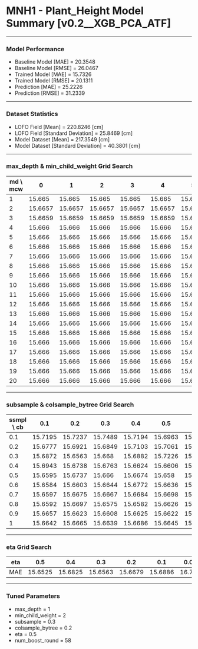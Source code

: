 # MNH1 - Plant_Height Model Summary [v0.2__XGB_PCA_ATF]

***

### Model Performance

- Baseline Model [MAE] = 20.3548
- Baseline Model [RMSE] = 26.0467
- Trained Model [MAE] = 15.7326
- Trained Model [RMSE] = 20.1311
- Prediction [MAE] = 25.2226
- Prediction [RMSE] = 31.2339
***

### Dataset Statistics

- LOFO Field [Mean] = 220.8246 [cm]
- LOFO Field [Standard Deviation] = 25.8469 [cm]
- Model Dataset [Mean] = 217.3549 [cm]
- Model Dataset [Standard Deviation] = 40.3801 [cm]
***

### max_depth & min_child_weight Grid Search

|   md \ mcw |       0 |       1 |       2 |       3 |       4 |       5 |       6 |       7 |       8 |       9 |      10 |      11 |      12 |      13 |      14 |      15 |      16 |      17 |      18 |      19 |      20 |
|------------|---------|---------|---------|---------|---------|---------|---------|---------|---------|---------|---------|---------|---------|---------|---------|---------|---------|---------|---------|---------|---------|
|          1 | 15.665  | 15.665  | 15.665  | 15.665  | 15.665  | 15.665  | 15.665  | 15.665  | 15.665  | 15.665  | 15.665  | 15.665  | 15.665  | 15.665  | 15.665  | 15.665  | 15.665  | 15.665  | 15.665  | 15.665  | 15.665  |
|          2 | 15.6657 | 15.6657 | 15.6657 | 15.6657 | 15.6657 | 15.6657 | 15.6657 | 15.6657 | 15.6657 | 15.6657 | 15.6657 | 15.6657 | 15.6657 | 15.6657 | 15.6657 | 15.6657 | 15.6657 | 15.6657 | 15.6657 | 15.6657 | 15.6657 |
|          3 | 15.6659 | 15.6659 | 15.6659 | 15.6659 | 15.6659 | 15.6659 | 15.6659 | 15.6659 | 15.6659 | 15.6659 | 15.6659 | 15.6659 | 15.6659 | 15.6659 | 15.6659 | 15.6659 | 15.6659 | 15.6659 | 15.6659 | 15.6659 | 15.6659 |
|          4 | 15.666  | 15.666  | 15.666  | 15.666  | 15.666  | 15.666  | 15.666  | 15.666  | 15.666  | 15.666  | 15.666  | 15.666  | 15.666  | 15.666  | 15.666  | 15.666  | 15.666  | 15.666  | 15.666  | 15.666  | 15.666  |
|          5 | 15.666  | 15.666  | 15.666  | 15.666  | 15.666  | 15.666  | 15.666  | 15.666  | 15.666  | 15.666  | 15.666  | 15.666  | 15.666  | 15.666  | 15.666  | 15.666  | 15.666  | 15.666  | 15.666  | 15.666  | 15.666  |
|          6 | 15.666  | 15.666  | 15.666  | 15.666  | 15.666  | 15.666  | 15.666  | 15.666  | 15.666  | 15.666  | 15.666  | 15.666  | 15.666  | 15.666  | 15.666  | 15.666  | 15.666  | 15.666  | 15.666  | 15.666  | 15.666  |
|          7 | 15.666  | 15.666  | 15.666  | 15.666  | 15.666  | 15.666  | 15.666  | 15.666  | 15.666  | 15.666  | 15.666  | 15.666  | 15.666  | 15.666  | 15.666  | 15.666  | 15.666  | 15.666  | 15.666  | 15.666  | 15.666  |
|          8 | 15.666  | 15.666  | 15.666  | 15.666  | 15.666  | 15.666  | 15.666  | 15.666  | 15.666  | 15.666  | 15.666  | 15.666  | 15.666  | 15.666  | 15.666  | 15.666  | 15.666  | 15.666  | 15.666  | 15.666  | 15.666  |
|          9 | 15.666  | 15.666  | 15.666  | 15.666  | 15.666  | 15.666  | 15.666  | 15.666  | 15.666  | 15.666  | 15.666  | 15.666  | 15.666  | 15.666  | 15.666  | 15.666  | 15.666  | 15.666  | 15.666  | 15.666  | 15.666  |
|         10 | 15.666  | 15.666  | 15.666  | 15.666  | 15.666  | 15.666  | 15.666  | 15.666  | 15.666  | 15.666  | 15.666  | 15.666  | 15.666  | 15.666  | 15.666  | 15.666  | 15.666  | 15.666  | 15.666  | 15.666  | 15.666  |
|         11 | 15.666  | 15.666  | 15.666  | 15.666  | 15.666  | 15.666  | 15.666  | 15.666  | 15.666  | 15.666  | 15.666  | 15.666  | 15.666  | 15.666  | 15.666  | 15.666  | 15.666  | 15.666  | 15.666  | 15.666  | 15.666  |
|         12 | 15.666  | 15.666  | 15.666  | 15.666  | 15.666  | 15.666  | 15.666  | 15.666  | 15.666  | 15.666  | 15.666  | 15.666  | 15.666  | 15.666  | 15.666  | 15.666  | 15.666  | 15.666  | 15.666  | 15.666  | 15.666  |
|         13 | 15.666  | 15.666  | 15.666  | 15.666  | 15.666  | 15.666  | 15.666  | 15.666  | 15.666  | 15.666  | 15.666  | 15.666  | 15.666  | 15.666  | 15.666  | 15.666  | 15.666  | 15.666  | 15.666  | 15.666  | 15.666  |
|         14 | 15.666  | 15.666  | 15.666  | 15.666  | 15.666  | 15.666  | 15.666  | 15.666  | 15.666  | 15.666  | 15.666  | 15.666  | 15.666  | 15.666  | 15.666  | 15.666  | 15.666  | 15.666  | 15.666  | 15.666  | 15.666  |
|         15 | 15.666  | 15.666  | 15.666  | 15.666  | 15.666  | 15.666  | 15.666  | 15.666  | 15.666  | 15.666  | 15.666  | 15.666  | 15.666  | 15.666  | 15.666  | 15.666  | 15.666  | 15.666  | 15.666  | 15.666  | 15.666  |
|         16 | 15.666  | 15.666  | 15.666  | 15.666  | 15.666  | 15.666  | 15.666  | 15.666  | 15.666  | 15.666  | 15.666  | 15.666  | 15.666  | 15.666  | 15.666  | 15.666  | 15.666  | 15.666  | 15.666  | 15.666  | 15.666  |
|         17 | 15.666  | 15.666  | 15.666  | 15.666  | 15.666  | 15.666  | 15.666  | 15.666  | 15.666  | 15.666  | 15.666  | 15.666  | 15.666  | 15.666  | 15.666  | 15.666  | 15.666  | 15.666  | 15.666  | 15.666  | 15.666  |
|         18 | 15.666  | 15.666  | 15.666  | 15.666  | 15.666  | 15.666  | 15.666  | 15.666  | 15.666  | 15.666  | 15.666  | 15.666  | 15.666  | 15.666  | 15.666  | 15.666  | 15.666  | 15.666  | 15.666  | 15.666  | 15.666  |
|         19 | 15.666  | 15.666  | 15.666  | 15.666  | 15.666  | 15.666  | 15.666  | 15.666  | 15.666  | 15.666  | 15.666  | 15.666  | 15.666  | 15.666  | 15.666  | 15.666  | 15.666  | 15.666  | 15.666  | 15.666  | 15.666  |
|         20 | 15.666  | 15.666  | 15.666  | 15.666  | 15.666  | 15.666  | 15.666  | 15.666  | 15.666  | 15.666  | 15.666  | 15.666  | 15.666  | 15.666  | 15.666  | 15.666  | 15.666  | 15.666  | 15.666  | 15.666  | 15.666  |

***

### subsample & colsample_bytree Grid Search

|   ssmpl \ cb |     0.1 |     0.2 |     0.3 |     0.4 |     0.5 |     0.6 |     0.7 |     0.8 |     0.9 |     1.0 |
|--------------|---------|---------|---------|---------|---------|---------|---------|---------|---------|---------|
|          0.1 | 15.7195 | 15.7237 | 15.7489 | 15.7194 | 15.6963 | 15.7025 | 15.7107 | 15.6817 | 15.6908 | 15.6936 |
|          0.2 | 15.6777 | 15.6921 | 15.6849 | 15.7103 | 15.7061 | 15.6878 | 15.6945 | 15.6902 | 15.6805 | 15.68   |
|          0.3 | 15.6872 | 15.6563 | 15.668  | 15.6882 | 15.7226 | 15.6591 | 15.7048 | 15.7005 | 15.6603 | 15.6875 |
|          0.4 | 15.6943 | 15.6738 | 15.6763 | 15.6624 | 15.6606 | 15.6669 | 15.708  | 15.6632 | 15.7096 | 15.6981 |
|          0.5 | 15.6595 | 15.6737 | 15.666  | 15.6674 | 15.658  | 15.6595 | 15.6611 | 15.7192 | 15.6604 | 15.6614 |
|          0.6 | 15.6584 | 15.6603 | 15.6644 | 15.6772 | 15.6636 | 15.6648 | 15.6658 | 15.6674 | 15.6678 | 15.6626 |
|          0.7 | 15.6597 | 15.6675 | 15.6667 | 15.6684 | 15.6698 | 15.6699 | 15.6598 | 15.6701 | 15.6671 | 15.6636 |
|          0.8 | 15.6592 | 15.6697 | 15.6575 | 15.6582 | 15.6626 | 15.676  | 15.657  | 15.6729 | 15.6597 | 15.6669 |
|          0.9 | 15.6657 | 15.6623 | 15.6608 | 15.6625 | 15.6622 | 15.6616 | 15.6624 | 15.662  | 15.6721 | 15.668  |
|          1   | 15.6642 | 15.6665 | 15.6639 | 15.6686 | 15.6645 | 15.6645 | 15.6645 | 15.665  | 15.6652 | 15.665  |

***

### eta Grid Search

| eta   |     0.5 |     0.4 |     0.3 |     0.2 |     0.1 |   0.01 |   0.001 |
|-------|---------|---------|---------|---------|---------|--------|---------|
| MAE   | 15.6525 | 15.6825 | 15.6563 | 15.6679 | 15.6886 | 16.797 | 80.1051 |

***

### Tuned Parameters

- max_depth = 1
- min_child_weight = 2
- subsample = 0.3
- colsample_bytree = 0.2
- eta = 0.5
- num_boost_round = 58
